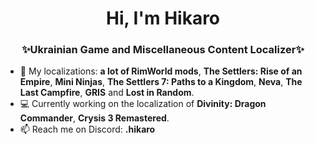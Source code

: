 <h1 align="center">Hi, I'm Hikaro</h1>
<h3 align="center">✨Ukrainian Game and Miscellaneous Content Localizer✨</h3>

- 📌 My localizations: <b>a lot of RimWorld mods</b>, <b>The Settlers: Rise of an Empire</b>, <b>Mini Ninjas</b>, <b>The Settlers 7: Paths to a Kingdom</b>, <b>Neva</b>, <b>The Last Campfire</b>, <b>GRIS</b> and <b>Lost in Random</b>.
- 💻 Currently working on the localization of <b>Divinity: Dragon Commander</b>, <b>Crysis 3 Remastered</b>.
- 📫 Reach me on Discord: <b>.hikaro</b>
